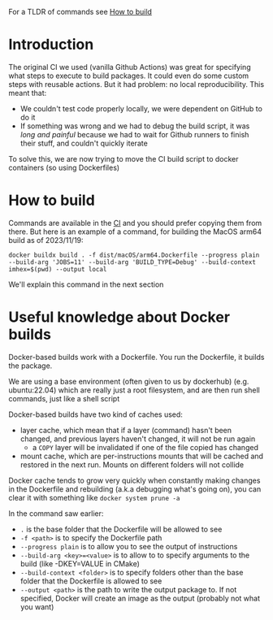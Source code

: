 For a TLDR of commands see [How to build](#How-to-build)

# Introduction

The original CI we used (vanilla Github Actions) was great for specifying what steps to execute to build packages. It could even do some custom steps with reusable actions. But it had problem: no local reproducibility. This meant that:
- We couldn't test code properly locally, we were dependent on GitHub to do it
- If something was wrong and we had to debug the build script, it was *long and painful* because we had to wait for Github runners to finish their stuff, and couldn't quickly iterate

To solve this, we are now trying to move the CI build script to docker containers (so using Dockerfiles)

# How to build

Commands are available in the [CI](../../.github/workflows/build.yml) and you should prefer copying them from there. But here is an example of a command, for building the MacOS arm64 build as of 2023/11/19:
```
docker buildx build . -f dist/macOS/arm64.Dockerfile --progress plain --build-arg 'JOBS=11' --build-arg 'BUILD_TYPE=Debug' --build-context imhex=$(pwd) --output local
```

We'll explain this command in the next section

# Useful knowledge about Docker builds

Docker-based builds work with a Dockerfile. You run the Dockerfile, it builds the package.

We are using a base environment (often given to us by dockerhub) (e.g. ubuntu:22.04) which are really just a root filesystem, and are then run shell commands, just like a shell script

Docker-based builds have two kind of caches used:
- layer cache, which mean that if a layer (command) hasn't been changed, and previous layers haven't changed, it will not be run again
    - a `COPY` layer will be invalidated if one of the file copied has changed
- mount cache, which are per-instructions mounts that will be cached and restored in the next run. Mounts on different folders will not collide

Docker cache tends to grow very quickly when constantly making changes in the Dockerfile and rebuilding (a.k.a debugging what's going on), you can clear it with something like `docker system prune -a`

In the command saw earlier:
- `.` is the base folder that the Dockerfile will be allowed to see
- `-f <path>` is to specify the Dockerfile path
- `--progress plain` is to allow you to see the output of instructions
- `--build-arg <key>=<value>` is to allow to to specify arguments to the build (like -DKEY=VALUE in CMake)
- `--build-context <folder>` is to specify folders other than the base folder that the Dockerfile is allowed to see
- `--output <path>` is the path to write the output package to. If not specified, Docker will create an image as the output (probably not what you want)
